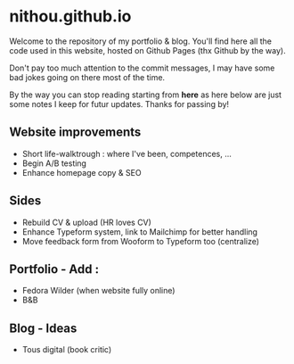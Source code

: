 # nithou.github.io
Welcome to the repository of my portfolio & blog. You'll find here all the code used in this website, hosted on Github Pages (thx Github by the way).

Don't pay too much attention to the commit messages, I may have some bad jokes going on there most of the time.

By the way you can stop reading starting from **here** as here below are just some notes I keep for futur updates. Thanks for passing by!


## Website improvements
- Short life-walktrough : where I've been, competences, ...
- Begin A/B testing
- Enhance homepage copy & SEO

## Sides
- Rebuild CV & upload (HR loves CV)
- Enhance Typeform system, link to Mailchimp for better handling
- Move feedback form from Wooform to Typeform too (centralize)

## Portfolio - Add :
- Fedora Wilder (when website fully online)
- B&B

## Blog - Ideas
- Tous digital (book critic)

